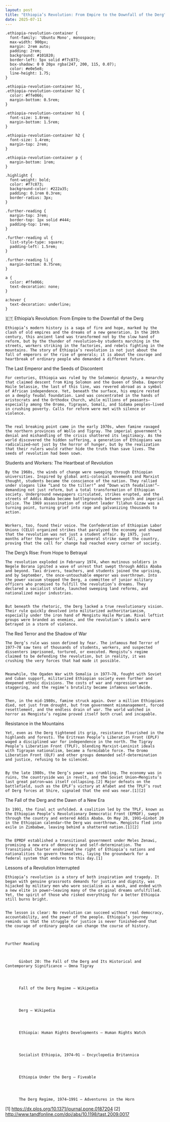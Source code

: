 ```yaml
---
layout: post
title: "Ethiopia’s Revolution: From Empire to the Downfall of the Derg"
date: 2025-07-11
---
```


  
    .ethiopia-revolution-container {
      font-family: 'Ubuntu Mono', monospace;
      max-width: 900px;
      margin: 2rem auto;
      padding: 2rem;
      background: #101820;
      border-left: 5px solid #f7c873;
      box-shadow: 0 0 20px rgba(247, 200, 115, 0.07);
      color: #e0e5e8;
      line-height: 1.75;
    }

    .ethiopia-revolution-container h1,
    .ethiopia-revolution-container h2 {
      color: #ffe066;
      margin-bottom: 0.5rem;
    }

    .ethiopia-revolution-container h1 {
      font-size: 1.8rem;
      margin-bottom: 1.5rem;
    }

    .ethiopia-revolution-container h2 {
      font-size: 1.4rem;
      margin-top: 2rem;
    }

    .ethiopia-revolution-container p {
      margin-bottom: 1rem;
    }

    .highlight {
      font-weight: bold;
      color: #f7c873;
      background-color: #222a35;
      padding: 0.1rem 0.3rem;
      border-radius: 3px;
    }

    .further-reading {
      margin-top: 3rem;
      border-top: 1px solid #444;
      padding-top: 1rem;
    }

    .further-reading ul {
      list-style-type: square;
      padding-left: 1.5rem;
    }

    .further-reading li {
      margin-bottom: 0.75rem;
    }

    a {
      color: #ffe066;
      text-decoration: none;
    }

    a:hover {
      text-decoration: underline;
    }
  

  🇪🇹 Ethiopia’s Revolution: From Empire to the Downfall of the Derg

  
    Ethiopia’s modern history is a saga of fire and hope, marked by the clash of old empires and the dreams of a new generation. In the 20th century, this ancient land was transformed not by the slow hand of reform, but by the thunder of revolution—by students marching in the streets, workers striking in the factories, and rebels fighting in the mountains. The story of Ethiopia’s revolution is not just about the fall of emperors or the rise of generals; it is about the courage and heartbreak of ordinary people who demanded a different future.
  

  The Last Emperor and the Seeds of Discontent
  
    For centuries, Ethiopia was ruled by the Solomonic dynasty, a monarchy that claimed descent from King Solomon and the Queen of Sheba. Emperor Haile Selassie, the last of this line, was revered abroad as a symbol of African independence. Yet, beneath the surface, his empire rested on a deeply feudal foundation. Land was concentrated in the hands of aristocrats and the Orthodox Church, while millions of peasants—especially among the Oromo, Tigrayan, Somali, and Sidama peoples—lived in crushing poverty. Calls for reform were met with silence or violence.
  
  
    The real breaking point came in the early 1970s, when famine ravaged the northern provinces of Wollo and Tigray. The imperial government’s denial and mishandling of the crisis shattered its legitimacy. As the world discovered the hidden suffering, a generation of Ethiopians was radicalized—not just by the horror of hunger, but by the realization that their rulers would rather hide the truth than save lives. The seeds of revolution had been sown.
  

  Students and Workers: The Heartbeat of Revolution
  
    By the 1960s, the winds of change were sweeping through Ethiopian universities. Inspired by global anti-colonial movements and Marxist thought, students became the conscience of the nation. They rallied under slogans like “Land to the tiller!” and “Down with feudalism!”—demanding not just reform, but a total transformation of Ethiopian society. Underground newspapers circulated, strikes erupted, and the streets of Addis Ababa became battlegrounds between youth and imperial police. The 1969 assassination of student leader Tilahun Gizaw was a turning point, turning grief into rage and galvanizing thousands to action.
  
  
    Workers, too, found their voice. The Confederation of Ethiopian Labor Unions (CELU) organized strikes that paralyzed the economy and showed that the revolution was not just a student affair. By 1975, just months after the emperor’s fall, a general strike swept the country, proving that the call for change had reached every corner of society.
  

  The Derg’s Rise: From Hope to Betrayal
  
    The revolution exploded in February 1974, when mutinous soldiers in Negele Borana ignited a wave of unrest that swept through Addis Ababa and beyond. Taxi drivers, teachers, and students joined the uprising, and by September, the once-untouchable emperor was overthrown. Into the power vacuum stepped the Derg, a committee of junior military officers who promised to fulfill the revolution’s dreams. They declared a socialist state, launched sweeping land reforms, and nationalized major industries.
  
  
    But beneath the rhetoric, the Derg lacked a true revolutionary vision. Their rule quickly devolved into militarized authoritarianism, especially under the iron hand of Mengistu Haile Mariam. Rival leftist groups were branded as enemies, and the revolution’s ideals were betrayed in a storm of violence.
  

  The Red Terror and the Shadow of War
  
    The Derg’s rule was soon defined by fear. The infamous Red Terror of 1977–78 saw tens of thousands of students, workers, and suspected dissenters imprisoned, tortured, or executed. Mengistu’s regime claimed to be defending the revolution, but in reality, it was crushing the very forces that had made it possible.
  
  
    Meanwhile, the Ogaden War with Somalia in 1977–78, fought with Soviet and Cuban support, militarized Ethiopian society even further and deepened ethnic divisions. The costs of war and repression were staggering, and the regime’s brutality became infamous worldwide.
  
  
    Then, in the mid-1980s, famine struck again. Over a million Ethiopians died, not just from drought, but from government mismanagement, forced resettlement, and the endless drain of war. The world watched in horror as Mengistu’s regime proved itself both cruel and incapable.
  

  Resistance in the Mountains
  
    Yet, even as the Derg tightened its grip, resistance flourished in the highlands and forests. The Eritrean People’s Liberation Front (EPLF) waged a disciplined war for independence in the north. The Tigray People’s Liberation Front (TPLF), blending Marxist-Leninist ideals with Tigrayan nationalism, became a formidable force. The Oromo Liberation Front (OLF) and other groups demanded self-determination and justice, refusing to be silenced.
  
  
    By the late 1980s, the Derg’s power was crumbling. The economy was in ruins, the countryside was in revolt, and the Soviet Union—Mengistu’s last great patron—was itself collapsing.[2] Major defeats on the battlefield, such as the EPLF’s victory at Afabet and the TPLF’s rout of Derg forces at Shire, signaled that the end was near.[1][2]
  

  The Fall of the Derg and the Dawn of a New Era
  
    In 1991, the final act unfolded. A coalition led by the TPLF, known as the Ethiopian People’s Revolutionary Democratic Front (EPRDF), swept through the country and entered Addis Ababa. On May 28, 1991—Ginbot 20 in the Ethiopian calendar—the Derg was overthrown. Mengistu fled into exile in Zimbabwe, leaving behind a shattered nation.[1][2]
  
  
    The EPRDF established a transitional government under Meles Zenawi, promising a new era of democracy and self-determination. The Transitional Charter enshrined the right of Ethiopia’s nations and nationalities to govern themselves, laying the groundwork for a federal system that endures to this day.[1]
  

  Lessons of a Revolution Interrupted
  
    Ethiopia’s revolution is a story of both inspiration and tragedy. It began with genuine grassroots demands for justice and dignity, was hijacked by military men who wore socialism as a mask, and ended with a new elite in power—leaving many of the original dreams unfulfilled. Yet, the spirit of those who risked everything for a better Ethiopia still burns bright.
  
  
    The lesson is clear: No revolution can succeed without real democracy, accountability, and the power of the people. Ethiopia’s journey reminds us that the struggle for justice is never finished—and that the courage of ordinary people can change the course of history.
  

  
    Further Reading
    
      
        
          Ginbot 20: The Fall of the Derg and Its Historical and Contemporary Significance – Omna Tigray
        
      
      
        
          Fall of the Derg Regime – Wikipedia
        
      
      
        
          Derg – Wikipedia
        
      
      
        
          Ethiopia: Human Rights Developments – Human Rights Watch
        
      
      
        
          Socialist Ethiopia, 1974–91 – Encyclopedia Britannica
        
      
      
        
          Ethiopia Under the Derg – Fiveable
        
      
      
        
          The Derg Regime, 1974–1991 – Adventures in the Horn
        
      
    
  


[1] https://dx.plos.org/10.1371/journal.pone.0187204
[2] http://www.tandfonline.com/doi/abs/10.1198/tast.2009.0017
